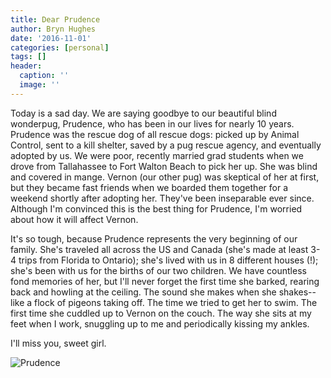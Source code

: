 ```yaml
---
title: Dear Prudence
author: Bryn Hughes
date: '2016-11-01'
categories: [personal]
tags: []
header:
  caption: ''
  image: ''
---
```


Today is a sad day. We are saying goodbye to our beautiful blind wonderpug, Prudence, who has been in our lives for nearly 10 years. Prudence was the rescue dog of all rescue dogs: picked up by Animal Control, sent to a kill shelter, saved by a pug rescue agency, and eventually adopted by us. We were poor, recently married grad students when we drove from Tallahassee to Fort Walton Beach to pick her up. She was blind and covered in mange. Vernon (our other pug) was skeptical of her at first, but they became fast friends when we boarded them together for a weekend shortly after adopting her. They've been inseparable ever since. Although I'm convinced this is the best thing for Prudence, I'm worried about how it will affect Vernon.

It's so tough, because Prudence represents the very beginning of our family. She's traveled all across the US and Canada (she's made at least 3-4 trips from Florida to Ontario); she's lived with us in 8 different houses (!); she's been with us for the births of our two children. We have countless fond memories of her, but I'll never forget the first time she barked, rearing back and howling at the ceiling. The sound she makes when she shakes--like a flock of pigeons taking off. The time we tried to get her to swim. The first time she cuddled up to Vernon on the couch. The way she sits at my feet when I work, snuggling up to me and periodically kissing my ankles.

I'll miss you, sweet girl.

![Prudence](/img/prudie.jpg)
